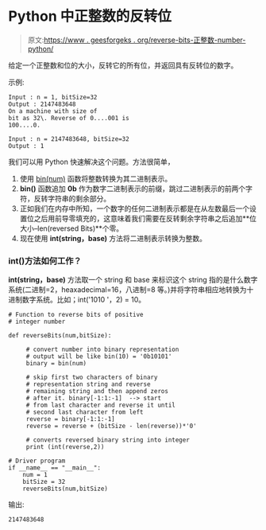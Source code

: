 # Python 中正整数的反转位

> 原文:[https://www . geesforgeks . org/reverse-bits-正整数-number-python/](https://www.geeksforgeeks.org/reverse-bits-positive-integer-number-python/)

给定一个正整数和位的大小，反转它的所有位，并返回具有反转位的数字。

示例:

```
Input : n = 1, bitSize=32
Output : 2147483648  
On a machine with size of 
bit as 32\. Reverse of 0....001 is
100....0.

Input : n = 2147483648, bitSize=32
Output : 1  

```

我们可以用 Python 快速解决这个问题。方法很简单，

1.  使用 [bin(num)](https://www.geeksforgeeks.org/bin-in-python/) 函数将整数转换为其二进制表示。
2.  **bin()** 函数追加 **0b** 作为数字二进制表示的前缀，跳过二进制表示的前两个字符，反转字符串的剩余部分。
3.  正如我们在内存中所知，一个数字的任何二进制表示都是在从左数最后一个设置位之后用前导零填充的，这意味着我们需要在反转剩余字符串之后追加**位大小–len(reversed Bits)**个零。
4.  现在使用 **int(string，base)** 方法将二进制表示转换为整数。

### int()方法如何工作？

**int(string，base)** 方法取一个 string 和 base 来标识这个 string 指的是什么数字系统(二进制=2，heaxadecimal=16，八进制=8 等。)并将字符串相应地转换为十进制数字系统。比如；int('1010 '，2) = 10。

```
# Function to reverse bits of positive  
# integer number 

def reverseBits(num,bitSize): 

     # convert number into binary representation 
     # output will be like bin(10) = '0b10101' 
     binary = bin(num) 

     # skip first two characters of binary 
     # representation string and reverse 
     # remaining string and then append zeros 
     # after it. binary[-1:1:-1]  --> start 
     # from last character and reverse it until 
     # second last character from left 
     reverse = binary[-1:1:-1] 
     reverse = reverse + (bitSize - len(reverse))*'0'

     # converts reversed binary string into integer 
     print (int(reverse,2)) 

# Driver program 
if __name__ == "__main__": 
    num = 1
    bitSize = 32
    reverseBits(num,bitSize)
```

输出:

```
2147483648

```